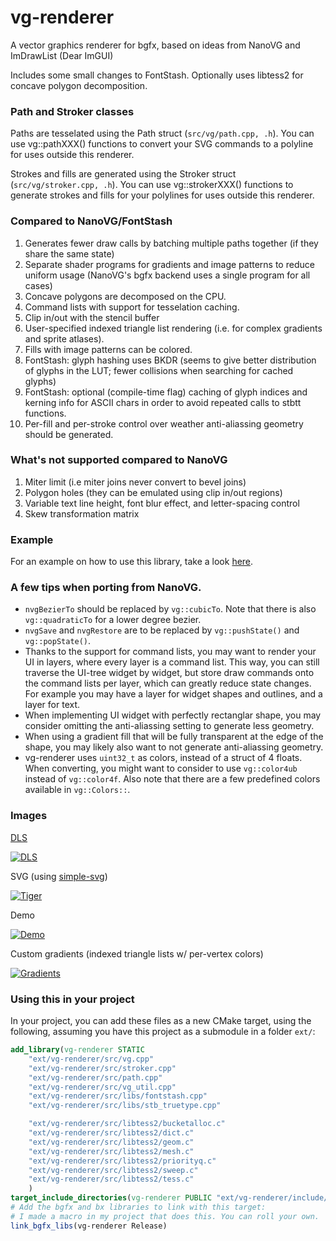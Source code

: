 # vg-renderer

A vector graphics renderer for bgfx, based on ideas from NanoVG and ImDrawList (Dear ImGUI)

Includes some small changes to FontStash. Optionally uses libtess2 for concave polygon decomposition.

### Path and Stroker classes

Paths are tesselated using the Path struct (`src/vg/path.cpp, .h`). You can use vg::pathXXX() functions to convert your SVG commands to a polyline for uses outside this renderer.

Strokes and fills are generated using the Stroker struct (`src/vg/stroker.cpp, .h`). You can use vg::strokerXXX() functions to generate strokes and fills for your polylines for uses outside this renderer.

### Compared to NanoVG/FontStash

1. Generates fewer draw calls by batching multiple paths together (if they share the same state)
2. Separate shader programs for gradients and image patterns to reduce uniform usage (NanoVG's bgfx backend uses a single program for all cases)
3. Concave polygons are decomposed on the CPU.
4. Command lists with support for tesselation caching.
5. Clip in/out with the stencil buffer
6. User-specified indexed triangle list rendering (i.e. for complex gradients and sprite atlases).
7. Fills with image patterns can be colored.
8. FontStash: glyph hashing uses BKDR (seems to give better distribution of glyphs in the LUT; fewer collisions when searching for cached glyphs)
9. FontStash: optional (compile-time flag) caching of glyph indices and kerning info for ASCII chars in order to avoid repeated calls to stbtt functions.
10. Per-fill and per-stroke control over weather anti-aliassing geometry should be generated.

### What's not supported compared to NanoVG

1. Miter limit (i.e miter joins never convert to bevel joins)
2. Polygon holes (they can be emulated using clip in/out regions)
3. Variable text line height, font blur effect, and letter-spacing control
4. Skew transformation matrix

### Example

For an example on how to use this library, take a look [here](https://github.com/jdryg/bgfx/blob/xx-vg-renderer/examples/xx-vg-renderer/vg-renderer.cpp).

### A few tips when porting from NanoVG.

 - `nvgBezierTo` should be replaced by `vg::cubicTo`. Note that there is also `vg::quadraticTo` for a lower degree bezier.
 - `nvgSave` and `nvgRestore` are to be replaced by `vg::pushState()` and `vg::popState()`.
 - Thanks to the support for command lists, you may want to render your UI in layers, where every layer is a command list.
   This way, you can still traverse the UI-tree widget by widget, but store draw commands onto the command lists per layer, which can greatly reduce state changes.
   For example you may have a layer for widget shapes and outlines, and a layer for text.
 - When implementing UI widget with perfectly rectanglar shape, you may consider omitting the anti-aliassing setting to generate less geometry.
 - When using a gradient fill that will be fully transparent at the edge of the shape, you may likely also want to not generate anti-aliassing geometry.
 - vg-renderer uses `uint32_t` as colors, instead of a struct of 4 floats.
   When converting, you might want to consider to use `vg::color4ub` instead of `vg::color4f`.
   Also note that there are a few predefined colors available in `vg::Colors::`.


### Images

[DLS](https://makingartstudios.itch.io/dls)

[![DLS](https://raw.githubusercontent.com/jdryg/vg-renderer/master/img/dls.png)](https://raw.githubusercontent.com/jdryg/vg-renderer/master/img/dls.png)

SVG (using [simple-svg](https://github.com/jdryg/simple-svg))

[![Tiger](https://raw.githubusercontent.com/jdryg/vg-renderer/master/img/vgrenderer_tiger.png)](https://raw.githubusercontent.com/jdryg/vg-renderer/master/img/vgrenderer_tiger.png)

Demo

[![Demo](https://raw.githubusercontent.com/jdryg/vg-renderer/master/img/vgrenderer_demo.png)](https://raw.githubusercontent.com/jdryg/vg-renderer/master/img/vgrenderer_demo.png)

Custom gradients (indexed triangle lists w/ per-vertex colors)

[![Gradients](https://raw.githubusercontent.com/jdryg/vg-renderer/master/img/vgrenderer_colorwheel.png)](https://raw.githubusercontent.com/jdryg/vg-renderer/master/img/vgrenderer_colorwheel.png)

### Using this in your project

In your project, you can add these files as a new CMake target, using the following, assuming you have this project as a submodule in a folder `ext/`:

```cmake
add_library(vg-renderer STATIC
    "ext/vg-renderer/src/vg.cpp"
    "ext/vg-renderer/src/stroker.cpp"
    "ext/vg-renderer/src/path.cpp"
    "ext/vg-renderer/src/vg_util.cpp"
    "ext/vg-renderer/src/libs/fontstash.cpp"
    "ext/vg-renderer/src/libs/stb_truetype.cpp"

    "ext/vg-renderer/src/libtess2/bucketalloc.c"
    "ext/vg-renderer/src/libtess2/dict.c"
    "ext/vg-renderer/src/libtess2/geom.c"
    "ext/vg-renderer/src/libtess2/mesh.c"
    "ext/vg-renderer/src/libtess2/priorityq.c"
    "ext/vg-renderer/src/libtess2/sweep.c"
    "ext/vg-renderer/src/libtess2/tess.c"
    )
target_include_directories(vg-renderer PUBLIC "ext/vg-renderer/include/")
# Add the bgfx and bx libraries to link with this target:
# I made a macro in my project that does this. You can roll your own.
link_bgfx_libs(vg-renderer Release)
```

